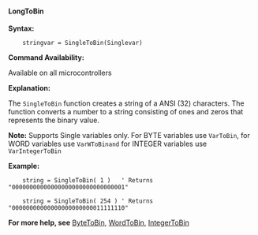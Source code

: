 <div class="section">

<div class="titlepage">

<div>

<div>

#### <span id="longtobin_2"></span>LongToBin

</div>

</div>

</div>

<span class="strong">**Syntax:**</span>

``` screen
    stringvar = SingleToBin(Singlevar)
```

<span class="strong">**Command Availability:**</span>

Available on all microcontrollers

<span class="strong">**Explanation:**</span>

The `SingleToBin` function creates a string of a ANSI (32) characters.
The function converts a number to a string consisting of ones and zeros
that represents the binary value.

<span class="strong">**Note:**</span> Supports Single variables only.
For BYTE variables use `VarToBin`, for WORD variables use `VarWToBinand`
for INTEGER variables use `VarIntegerToBin`

<span class="strong">**Example:**</span>

``` screen
    string = SingleToBin( 1 )   ' Returns "00000000000000000000000000000001"

    string = SingleToBin( 254 ) ' Returns "00000000000000000000000011111110"
```

<span class="strong">**For more help, see**</span>
<a href="" class="link">ByteToBin</a>,
<a href="" class="link">WordToBin</a>,
<a href="" class="link">IntegerToBin</a>

</div>
